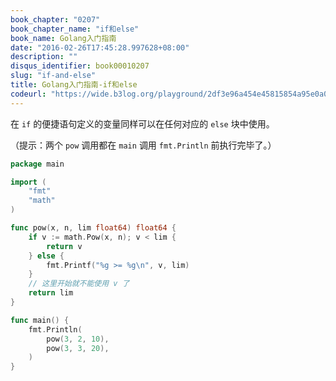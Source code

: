 ```yaml
---
book_chapter: "0207"
book_chapter_name: "if和else"
book_name: Golang入门指南
date: "2016-02-26T17:45:28.997628+08:00"
description: ""
disqus_identifier: book00010207
slug: "if-and-else"
title: Golang入门指南-if和else
codeurl: "https://wide.b3log.org/playground/2df3e96a454e45815854a95e0a02f200.go"
---
```


在 `if` 的便捷语句定义的变量同样可以在任何对应的 `else` 块中使用。

（提示：两个 `pow` 调用都在 `main` 调用 `fmt.Println` 前执行完毕了。）

```Go
package main

import (
	"fmt"
	"math"
)

func pow(x, n, lim float64) float64 {
	if v := math.Pow(x, n); v < lim {
		return v
	} else {
		fmt.Printf("%g >= %g\n", v, lim)
	}
	// 这里开始就不能使用 v 了
	return lim
}

func main() {
	fmt.Println(
		pow(3, 2, 10),
		pow(3, 3, 20),
	)
}

```


